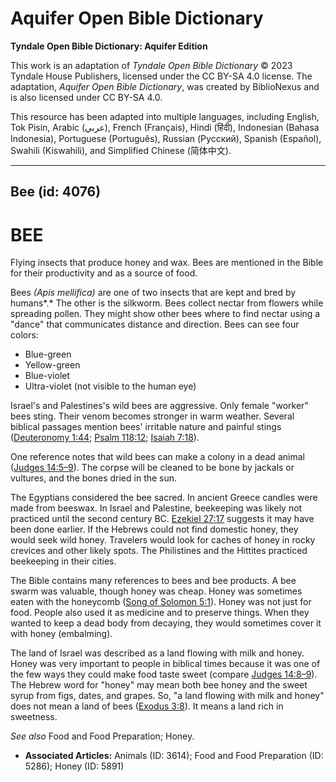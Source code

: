 # Aquifer Open Bible Dictionary

**Tyndale Open Bible Dictionary: Aquifer Edition**

This work is an adaptation of *Tyndale Open Bible Dictionary* © 2023 Tyndale House Publishers, licensed under the CC BY\-SA 4\.0 license. The adaptation, *Aquifer Open Bible Dictionary*, was created by BiblioNexus and is also licensed under CC BY\-SA 4\.0\.

This resource has been adapted into multiple languages, including English, Tok Pisin, Arabic (عربي), French (Français), Hindi (हिंदी), Indonesian (Bahasa Indonesia), Portuguese (Português), Russian (Русский), Spanish (Español), Swahili (Kiswahili), and Simplified Chinese (简体中文).



--------------------------------

## Bee (id: 4076)

BEE
===

Flying insects that produce honey and wax. Bees are mentioned in the Bible for their productivity and as a source of food.

Bees *(Apis mellifica)* are one of two insects that are kept and bred by humans*.* The other is the silkworm. Bees collect nectar from flowers while spreading pollen. They might show other bees where to find nectar using a "dance" that communicates distance and direction. Bees can see four colors: 

* Blue\-green
* Yellow\-green
* Blue\-violet
* Ultra\-violet (not visible to the human eye)

Israel's and Palestines's wild bees are aggressive. Only female "worker" bees sting. Their venom becomes stronger in warm weather. Several biblical passages mention bees' irritable nature and painful stings ([Deuteronomy 1:44](https://ref.ly/Deut1:44); [Psalm 118:12](https://ref.ly/Ps118:12); [Isaiah 7:18](https://ref.ly/Isa7:18)).

One reference notes that wild bees can make a colony in a dead animal ([Judges 14:5–9](https://ref.ly/Judg14:5-Judg14:9)). The corpse will be cleaned to be bone by jackals or vultures, and the bones dried in the sun.

The Egyptians considered the bee sacred. In ancient Greece candles were made from beeswax. In Israel and Palestine, beekeeping was likely not practiced until the second century BC. [Ezekiel 27:17](https://ref.ly/Ezek27:17) suggests it may have been done earlier. If the Hebrews could not find domestic honey, they would seek wild honey. Travelers would look for caches of honey in rocky crevices and other likely spots. The Philistines and the Hittites practiced beekeeping in their cities.

The Bible contains many references to bees and bee products. A bee swarm was valuable, though honey was cheap. Honey was sometimes eaten with the honeycomb ([Song of Solomon 5:1](https://ref.ly/Song5:1)). Honey was not just for food. People also used it as medicine and to preserve things. When they wanted to keep a dead body from decaying, they would sometimes cover it with honey (embalming).

The land of Israel was described as a land flowing with milk and honey. Honey was very important to people in biblical times because it was one of the few ways they could make food taste sweet (compare [Judges 14:8–9](https://ref.ly/Judg14:8-Judg14:9)). The Hebrew word for "honey" may mean both bee honey and the sweet syrup from figs, dates, and grapes. So, "a land flowing with milk and honey" does not mean a land of bees ([Exodus 3:8](https://ref.ly/Exod3:8)). It means a land rich in sweetness.

*See also* Food and Food Preparation; Honey.

* **Associated Articles:** Animals (ID: 3614); Food and Food Preparation (ID: 5286); Honey (ID: 5891)

